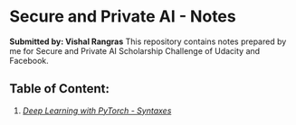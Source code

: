 # Secure and Private AI - Notes
**Submitted by: Vishal Rangras**
This repository contains notes prepared by me for Secure and Private AI Scholarship Challenge of Udacity and Facebook.

## Table of Content:

1. *[Deep Learning with PyTorch - Syntaxes](https://github.com/vishalrangras/secure_ai_notes/blob/master/02-deep_learning_w_pytorch/Syntax.md)*